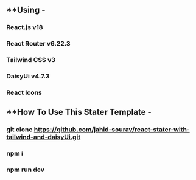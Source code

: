 ## \*\*Using -

### React.js v18

### React Router v6.22.3

### Tailwind CSS v3

### DaisyUi v4.7.3

### React Icons

## \*\*How To Use This Stater Template -

### git clone https://github.com/jahid-sourav/react-stater-with-tailwind-and-daisyUi.git

### npm i

### npm run dev
